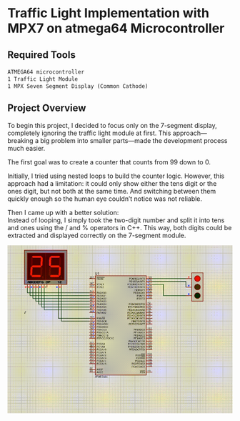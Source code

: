 # Traffic Light Implementation with MPX7 on atmega64 Microcontroller

## Required Tools
```
ATMEGA64 microcontroller
1 Traffic Light Module
1 MPX Seven Segment Display (Common Cathode)
```

## Project Overview

To begin this project, I decided to focus only on the 7-segment display, completely ignoring the traffic light module at first. This approach—breaking a big problem into smaller parts—made the development process much easier. </br>

The first goal was to create a counter that counts from 99 down to 0. </br>

Initially, I tried using nested loops to build the counter logic. However, this approach had a limitation: it could only show either the tens digit or the ones digit, but not both at the same time. And switching between them quickly enough so the human eye couldn’t notice was not reliable. </br>

Then I came up with a better solution:</br>
Instead of looping, I simply took the two-digit number and split it into tens and ones using the / and % operators in C++. This way, both digits could be extracted and displayed correctly on the 7-segment module.

![gif](Untitled.gif)
